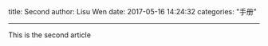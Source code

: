 title: Second
author: Lisu Wen
date: 2017-05-16 14:24:32
categories: "手册"

---
This is the second article